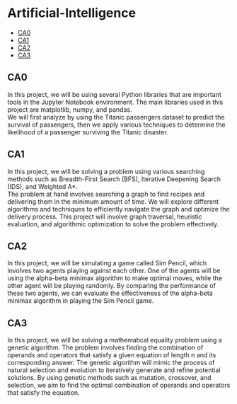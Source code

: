# Artificial-Intelligence

-   [CA0](#CA0)
-   [CA1](#CA1)
-   [CA2](#CA2)
-   [CA3](#CA3)

## CA0

In this project, we will be using several Python libraries that are important tools in the Jupyter Notebook environment. The main libraries used in this project are matplotlib, numpy, and pandas.  
We will first analyze by using the Titanic passengers dataset to predict the survival of passengers, then we apply various techniques to determine the likelihood of a passenger surviving the Titanic disaster.

## CA1

In this project, we will be solving a problem using various searching methods such as Breadth-First Search (BFS), Iterative Deepening Search (IDS), and Weighted A\*.  
The problem at hand involves searching a graph to find recipes and delivering them in the minimum amount of time. We will explore different algorithms and techniques to efficiently navigate the graph and optimize the delivery process. This project will involve graph traversal, heuristic evaluation, and algorithmic optimization to solve the problem effectively.

## CA2

In this project, we will be simulating a game called Sim Pencil, which involves two agents playing against each other. One of the agents will be using the alpha-beta minimax algorithm to make optimal moves, while the other agent will be playing randomly. By comparing the performance of these two agents, we can evaluate the effectiveness of the alpha-beta minimax algorithm in playing the Sim Pencil game.

## CA3

In this project, we will be solving a mathematical equality problem using a genetic algorithm. The problem involves finding the combination of operands and operators that satisfy a given equation of length n and its corresponding answer. The genetic algorithm will mimic the process of natural selection and evolution to iteratively generate and refine potential solutions. By using genetic methods such as mutation, crossover, and selection, we aim to find the optimal combination of operands and operators that satisfy the equation.
